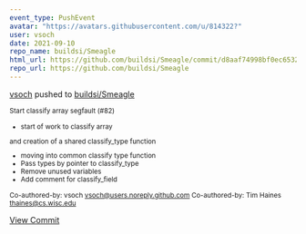 ```yaml
---
event_type: PushEvent
avatar: "https://avatars.githubusercontent.com/u/814322?"
user: vsoch
date: 2021-09-10
repo_name: buildsi/Smeagle
html_url: https://github.com/buildsi/Smeagle/commit/d8aaf74998bf0ec65322524a363045dcd47c685e
repo_url: https://github.com/buildsi/Smeagle
---
```


<a href='https://github.com/vsoch' target='_blank'>vsoch</a> pushed to <a href='https://github.com/buildsi/Smeagle' target='_blank'>buildsi/Smeagle</a>

<small>Start classify array segfault (#82)

* start of work to classify array

and creation of a shared classify_type function
* moving into common classify type function
* Pass types by pointer to classify_type
* Remove unused variables
* Add comment for classify_field

Co-authored-by: vsoch <vsoch@users.noreply.github.com>
Co-authored-by: Tim Haines <thaines@cs.wisc.edu></small>

<a href='https://github.com/buildsi/Smeagle/commit/d8aaf74998bf0ec65322524a363045dcd47c685e' target='_blank'>View Commit</a>
